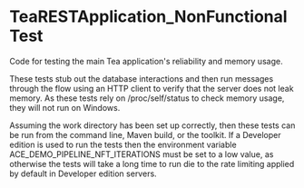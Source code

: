 # TeaRESTApplication_NonFunctionalTest

Code for testing the main Tea application's reliability and memory usage.

These tests stub out the database interactions and then run messages through the flow
using an HTTP client to verify that the server does not leak memory. As these tests
rely on /proc/self/status to check memory usage, they will not run on Windows.

Assuming the work directory has been set up correctly, then these tests can be run from the
command line, Maven build, or the toolkit. If a Developer edition is used to run the tests
then the environment variable ACE_DEMO_PIPELINE_NFT_ITERATIONS must be set to a low value,
as otherwise the tests will take a long time to run die to the rate limiting applied by
default in Developer edition servers.
